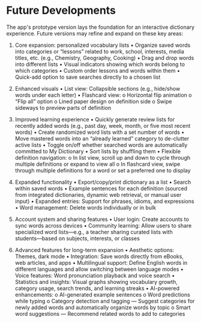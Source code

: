 # Future Developments

The app's prototype version lays the foundation for an interactive dictionary experience. Future versions may refine and expand on these key areas:

1. Core expansion: personalized vocabulary lists
  • Organize saved words into categories or “lessons” related to work, school, interests, media titles, etc. (e.g., Chemistry, Geography, Cooking)
  • Drag and drop words into different lists
  • Visual indicators showing which words belong to which categories
  • Custom order lessons and words within them
  • Quick-add option to save searches directly to a chosen list

3. Enhanced visuals
  • List view: Collapsible sections (e.g., hide/show words under each letter)
  • Flashcard view:
    o Horizontal flip animation
    o “Flip all” option
    o Lined paper design on definition side
    o Swipe sideways to preview parts of definition

4. Improved learning experience
  • Quickly generate review lists for recently added words (e.g., past day, week, month, or five most recent words)
  • Create randomized word lists with a set number of words
  • Move mastered words into an “already learned” category to de-clutter active lists
  • Toggle on/off whether searched words are automatically committed to My Dictionary
  • Sort lists by shuffling them
  • Flexible definition navigation:
    o In list view, scroll up and down to cycle through multiple definitions or expand to view all
    o In flashcard view, swipe through multiple definitions for a word or set a preferred one to display

5. Expanded functionality
  • Export/copy/print dictionary as a list
  • Search within saved words
  • Example sentences for each definition (sourced from integrated dictionaries, dynamic web retrieval, or manual user input)
  • Expanded entries: Support for phrases, idioms, and expressions
  • Word management: Delete words individually or in bulk

6. Account system and sharing features
  • User login: Create accounts to sync words across devices
  • Community learning: Allow users to share specialized word lists—e.g., a teacher sharing curated lists with students—based on subjects, interests, or classes

7. Advanced features for long-term expansion
  • Aesthetic options: Themes, dark mode
  • Integration: Save words directly from eBooks, web articles, and apps
  • Multilingual support: Define English words in different languages and allow switching between language modes
  • Voice features: Word pronunciation playback and voice search
  • Statistics and insights: Visual graphs showing vocabulary growth, category usage, search trends, and learning streaks
  • AI-powered enhancements:
    o AI-generated example sentences
    o Word predictions while typing
    o Category detection and tagging — Suggest categories for newly added words and automatically organize words by topic
    o Smart word suggestions — Recommend related words to add to categories
